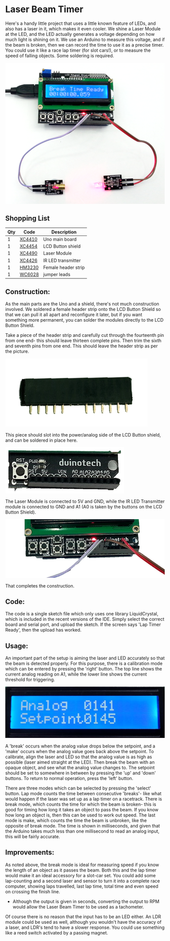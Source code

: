 # Laser Beam Timer

Here's a handy little project that uses a little known feature of LEDs, and also has a laser in it, which makes it even cooler. We shine a Laser Module at the LED, and the LED actually generates a voltage depending on how much light is shining on it. We use an Arduino to measure this voltage, and if the beam is broken, then we can record the time to use it as a precise timer. You could use it like a race lap timer (for slot cars!), or to measure the speed of falling objects. Some soldering is required.

![](images/laser01.png)

## Shopping List

|Qty| Code | Description |
|---|---|---|
|1 | [XC4410](http://jaycar.com.au/p/XC4410) | Uno main board
|1 | [XC4454](http://jaycar.com.au/p/XC4454) | LCD Button shield
|1 | [XC4490](http://jaycar.com.au/p/XC4490) | Laser Module
|1 | [XC4426](http://jaycar.com.au/p/XC4426) | IR LED transmitter
|1 | [HM3230](http://jaycar.com.au/p/HM3230) | Female header strip
|1 | [WC6028](http://jaycar.com.au/p/WC6028) | jumper leads

## Construction:

As the main parts are the Uno and a shield, there's not much construction involved. We soldered a female header strip onto the LCD Button Shield so that we can pull it all apart and reconfigure it later, but if you want something more permanent, you can solder the modules directly to the LCD Button Shield.

Take a piece of the header strip and carefully cut through the fourteenth pin from one end- this should leave thirteen complete pins. Then trim the sixth and seventh pins from one end. This should leave the header strip as per the picture.

![](images/laser02.png)

This piece should slot into the power/analog side of the LCD Button shield, and can be soldered in place here.

![](images/laser03.png)

The Laser Module is connected to 5V and GND, while the IR LED Transmitter module is connected to GND and A1 (A0 is taken by the buttons on the LCD Button Shield).

![](images/laser04.png)

That completes the construction.

## Code:

The code is a single sketch file which only uses one library LiquidCrystal, which is included in the recent versions of the IDE. Simply select the correct board and serial port, and upload the sketch. If the screen says 'Lap Timer Ready', then the upload has worked.

## Usage:

An important part of the setup is aiming the laser and LED accurately so that the beam is detected properly. For this purpose, there is a calibration mode which can be entered by pressing the 'right' button. The top line shows the current analog reading on A1, while the lower line shows the current threshold for triggering.

![](images/laser05.jpg)

A 'break' occurs when the analog value drops below the setpoint, and a 'make' occurs when the analog value goes back above the setpoint. To calibrate, align the laser and LED so that the analog value is as high as possible (laser aimed straight at the LED). Then break the beam with an opaque object, and see what the analog value changes to. The setpoint should be set to somewhere in between by pressing the 'up' and 'down' buttons. To return to normal operation, press the 'left' button.

There are three modes which can be selected by pressing the 'select' button. Lap mode counts the time between consecutive 'breaks'- like what would happen if the laser was set up as a lap timer on a racetrack. There is break mode, which counts the time for which the beam is broken- this is good for timing how long it takes an object to pass the beam. If you know how long an object is, then this can be used to work out speed. The last mode is make, which counts the time the beam is unbroken, like the opposite of break mode. The time is shown in milliseconds, and given that the Arduino takes much less than one millisecond to read an analog input, this will be fairly accurate.

## Improvements:

As noted above, the break mode is ideal for measuring speed if you know the length of an object as it passes the beam. Both this and the lap timer would make it an ideal accessory for a slot-car set. You could add some lap-counting and a second laser and sensor to turn it into a complete race computer, showing laps travelled, last lap time, total time and even speed on crossing the finish line.

* Although the output is given in seconds, converting the output to RPM would allow the Laser Beam Timer to be used as a tachometer.

Of course there is no reason that the input has to be an LED either. An LDR module could be used as well, although you wouldn't have the accuracy of a laser, and LDR's tend to have a slower response. You could use something like a reed switch activated by a passing magnet.
